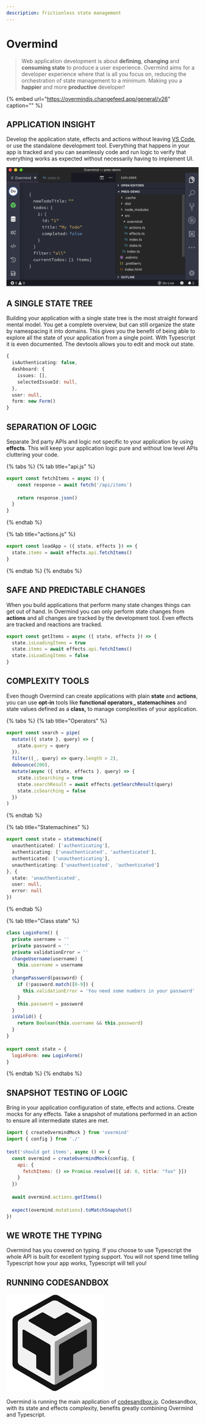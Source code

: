 ```yaml
---
description: frictionless state management
---
```


# Overmind

> Web application development is about **defining**, **changing** and **consuming state** to produce a user experience. Overmind aims for a developer experience where that is all you focus on, reducing the orchestration of state management to a minimum. Making you a **happier** and more **productive** developer!

{% embed url="https://overmindjs.changefeed.app/general/v26" caption="" %}

## APPLICATION INSIGHT

Develop the application state, effects and actions without leaving [VS Code](https://code.visualstudio.com/), or use the standalone development tool. Everything that happens in your app is tracked and you can seamlessly code and run logic to verify that everything works as expected without necessarily having to implement UI.

![](.gitbook/assets/amazing_devtools.png)

## A SINGLE STATE TREE

Building your application with a single state tree is the most straight forward mental model. You get a complete overview, but can still organize the state by namespacing it into domains. This gives you the benefit of being able to explore all the state of your application from a single point. With Typescript it is even documented. The devtools allows you to edit and mock out state.

```typescript
{
  isAuthenticating: false,
  dashboard: {
    issues: [],
    selectedIssueId: null,
  },
  user: null,
  form: new Form()
}
```

## SEPARATION OF LOGIC

Separate 3rd party APIs and logic not specific to your application by using **effects**. This will keep your application logic pure and without low level APIs cluttering your code.

{% tabs %}
{% tab title="api.js" %}
```javascript
export const fetchItems = async () {
    const response = await fetch('/api/items')

    return response.json()
  }
}
```
{% endtab %}

{% tab title="actions.js" %}
```typescript
export const loadApp = ({ state, effects }) => {
  state.items = await effects.api.fetchItems()
}
```
{% endtab %}
{% endtabs %}

## SAFE AND PREDICTABLE CHANGES

When you build applications that perform many state changes things can get out of hand. In Overmind you can only perform state changes from **actions** and all changes are tracked by the development tool. Even effects are tracked and reactions are tracked.

```javascript
export const getItems = async ({ state, effects }) => {
  state.isLoadingItems = true
  state.items = await effects.api.fetchItems()
  state.isLoadingItems = false
}
```

## COMPLEXITY TOOLS

Even though Overmind can create applications with plain **state** and **actions**, you can use **opt-in** tools like **functional operators**,**, statemachines** and state values defined as a **class,** to manage complexities of your application.

{% tabs %}
{% tab title="Operators" %}
```javascript
export const search = pipe(
  mutate(({ state }, query) => {
    state.query = query
  }),
  filter((_, query) => query.length > 2),
  debounce(200),
  mutate(async ({ state, effects }, query) => {
    state.isSearching = true
    state.searchResult = await effects.getSearchResult(query)
    state.isSearching = false
  })
)
```
{% endtab %}

{% tab title="Statemachines" %}
```typescript
export const state = statemachine({
  unauthenticated: ['authenticating'],
  authenticating: ['unauthenticated', 'authenticated'],
  authenticated: ['unauthenticating'],
  unauthenticating: ['unauthenticated', 'authenticated']
}, {
  state: 'unauthenticated',
  user: null,
  error: null
})
```
{% endtab %}

{% tab title="Class state" %}
```javascript
class LoginForm() {
  private username = ''
  private password = ''
  private validationError = ''
  changeUsername(username) {
    this.username = username
  }
  changePassword(password) {
    if (!password.match([0-9]) {
      this.validationError = 'You need some numbers in your password'
    }
    this.password = password
  }
  isValid() {
    return Boolean(this.username && this.password) 
  }
}

export const state = {
  loginForm: new LoginForm()
}
```
{% endtab %}
{% endtabs %}

## SNAPSHOT TESTING OF LOGIC

Bring in your application configuration of state, effects and actions. Create mocks for any effects. Take a snapshot of mutations performed in an action to ensure all intermediate states are met.

```javascript
import { createOvermindMock } from 'overmind'
import { config } from './'

test('should get items', async () => {
  const overmind = createOvermindMock(config, {
    api: {
      fetchItems: () => Promise.resolve([{ id: 0, title: "foo" }])
    }
  })

  await overmind.actions.getItems()

  expect(overmind.mutations).toMatchSnapshot()
})
```

## WE WROTE THE TYPING

Overmind has you covered on typing. If you choose to use Typescript the whole API is built for excellent typing support. You will not spend time telling Typescript how your app works, Typescript will tell you!

## RUNNING CODESANDBOX

![](.gitbook/assets/256x256.png)

Overmind is running the main application of [codesandbox.io](https://codesandbox.io). Codesandbox, with its state and effects complexity, benefits greatly combining Overmind and Typescript.


